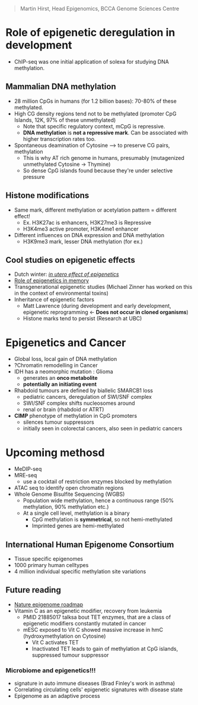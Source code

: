 > Martin Hirst, Head Epigenomics, BCCA Genome Sciences Centre  

# Role of epigenetic deregulation in development

- ChIP-seq was one initial application of solexa for studying DNA methylation.  

## Mammalian DNA methylation  
- 28 million CpGs in humans (for 1.2 billion bases): 70-80% of these methylated.  
- High CG density regions tend not to be methylated (promoter CpG Islands, 12K, 97% of these unmethylated)  
	- Note that specific regulatory context, mCpG is repressive.  
	- **DNA methylation** is **not a repressive mark**. Can be associated with higher transcription rates too.  
- Spontaneous deamination of Cytosine --> to preserve CG pairs, methylation
	- This is why AT rich genome in humans, presumably (mutagenized unmethylated Cytosine -> Thymine)
	- So dense CpG islands found because they're under selective pressure  

## Histone modifications
- Same mark, different methylation or acetylation pattern = different effect!  
	- Ex. H3K27ac is enhancers, H3K27me3 is Repressive  
	- H3K4me3 active promoter, H3K4me1 enhancer  
- Different influences on DNA expression and DNA methylation
	- H3K9me3 mark, lesser DNA methylation (for ex.)  

## Cool studies on epigenetic effects
- Dutch winter: [*in utero effect of epigenetics*](http://www.hongerwinter.nl)
- [Role of epigenetics in memory](http://www.ncbi.nlm.nih.gov/pubmed/21245904)  
- Transgenerational epigenetic studies (Michael Zinner has worked on this in the context of environmental toxins) 
- Inheritance of epigenetic factors
	- Matt Lawrence (during development and early development, epigenetic reprogramming <- **Does not occur in cloned organisms**)  
	- Histone marks tend to persist (Research at UBC)  

# Epigenetics and Cancer
- Global loss, local gain of DNA methylation  
- ?Chromatin remodelling in Cancer
- IDH has a neomorphic mutation : Glioma  
	- generates an **onco metabolite** 
	- **potentially an initiating event**  
- Rhabdoid tumours are defined by biallelic SMARCB1 loss
	- pediatric cancers, deregulation of SWI/SNF complex  
	- SWI/SNF complex shifts nucleosomes around
	- renal or brain (rhabdoid or ATRT)  
- **CIMP** phenotype of methylation in CpG promoters
	- silences tumour suppressors
	- initially seen in colorectal cancers, also seen in pediatric cancers  

# Upcoming methosd
- MeDIP-seq
- MRE-seq  
	- use a cocktail of restriction enzymes blocked by methylation
- ATAC seq to identify open chromatin regions  
- Whole Genome Bisulfite Sequencing (WGBS)  
	- Population wide methylation, hence a continuous range (50% methylation, 90% methylation etc.)
	- At a single cell level, methylation is a binary 
		- CpG methylation is **symmetrical**, so not hemi-methylated  
		- Imprinted genes are hemi-methylated  

## International Human Epigenome Consortium  
- Tissue specific epigenomes  
- 1000 primary human celltypes  
- 4 million individual specific methylation site variations  

## Future reading
- [Nature epigenome roadmap](http://www.nature.com/collections/vbqgtr)
- Vitamin C as an epigenetic modifier, recovery from leukemia
	- PMID 21885017 talksa bout TET enzymes, that are a class of epigenetic modifiers constantly mutated in cancer 
	- mESC exposed to Vit C showed massive increase in hmC (hydroxymethylation on Cytosine)  
		- Vit C activates TET
		- Inactivated TET leads to gain of methylation at CpG islands, suppressed tumour suppressor  
		
### Microbiome and epigenetics!!!  
- signature in auto immune diseases (Brad Finley's work in asthma)  
- Correlating circulating cells' epigenetic signatures with disease state  
- Epigenome as an adaptive process  



